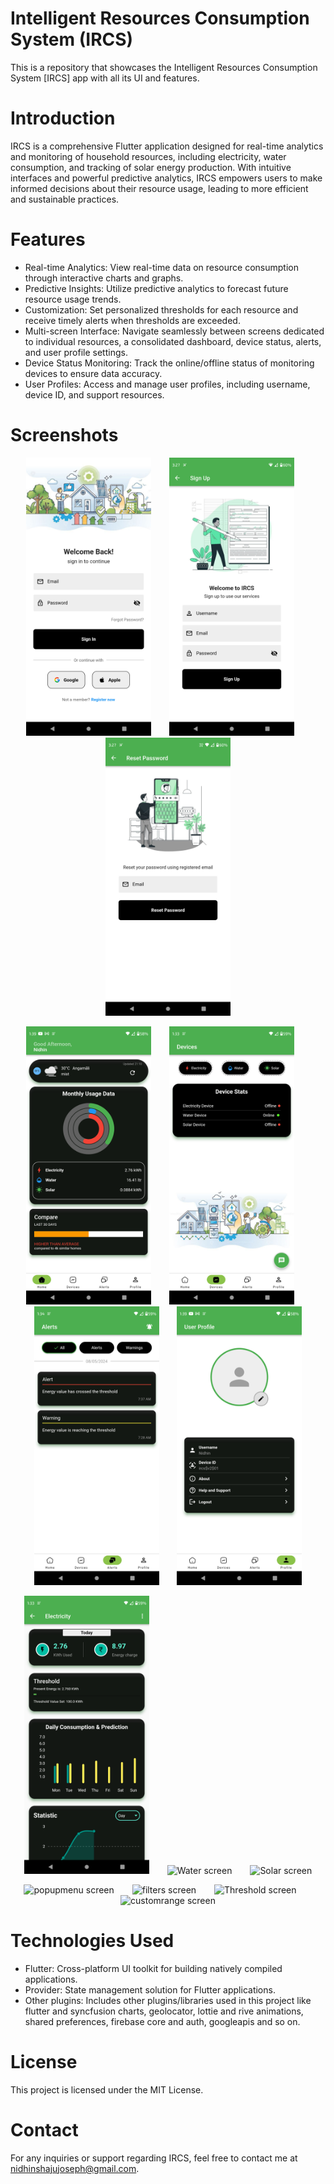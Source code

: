 # Intelligent Resources Consumption System (IRCS)

This is a repository that showcases the Intelligent Resources Consumption System [IRCS] app with all its UI and features. 

# Introduction
IRCS is a comprehensive Flutter application designed for real-time analytics and monitoring of household resources, including electricity, water consumption, and tracking of solar energy production. With intuitive interfaces and powerful predictive analytics, IRCS empowers users to make informed decisions about their resource usage, leading to more efficient and sustainable practices.

# Features 
+ Real-time Analytics: View real-time data on resource consumption through interactive charts and graphs.
+ Predictive Insights: Utilize predictive analytics to forecast future resource usage trends.
+ Customization: Set personalized thresholds for each resource and receive timely alerts when thresholds are exceeded.
+ Multi-screen Interface: Navigate seamlessly between screens dedicated to individual resources, a consolidated dashboard, device status, alerts, and user profile settings.
+ Device Status Monitoring: Track the online/offline status of monitoring devices to ensure data accuracy.
+ User Profiles: Access and manage user profiles, including username, device ID, and support resources.

# Screenshots
<p align="center">
  <img src="assets/Login_screen.png" alt="Login screen" width="200" style="margin-right: 25px;">
  <img src="assets/Signup_screen.png" alt="Signup screen" width="200" style="margin-right: 25px;">
  <img src="assets/Reset_password_screen.png" alt="Reset password screen" width="200">
</p>


<p align="center">
  <img src="assets/Home_screen.png" alt="Home screen" width="200" style="margin-right: 25px;">
  <img src="assets/Devices_screen.png" alt="Devices screen" width="200" style="margin-right: 25px;">
  <img src="assets/Alerts_screen.png" alt="Alerts screen" width="200" style="margin-right: 25px;">
  <img src="assets/User_profile_screen.png" alt="Profile screen" width="200">
</p>


<p align="center">
  <img src="assets/Electricity_screen.png" alt="Electricity screen" width="200" style="margin-right: 25px;">
  <img src="https://github.com/Nidhin47/IRCS/assets/53998484/4b08a814-7971-4560-8aaa-8b2a038bde72" alt="Water screen" width="200" style="margin-right: 25px;">
  <img src="https://github.com/Nidhin47/Nidhin47/assets/53998484/fbf1af9e-8e2d-46d9-82f6-634bf431bdb2" alt="Solar screen" width="200">
</p>


<p align="center">
  <img src="https://github.com/Nidhin47/Nidhin47/assets/53998484/cf6f8fef-c3ac-44e5-a3ef-b06377206a14" alt="popupmenu screen" width="200" style="margin-right: 25px;">
  <img src="https://github.com/Nidhin47/Nidhin47/assets/53998484/6e05e29f-4c39-442c-a739-bbf932bbfca1" alt="filters screen" width="200" style="margin-right: 25px;">
  <img src="https://github.com/Nidhin47/Nidhin47/assets/53998484/86f7b60a-af2a-4fce-99d7-103e0ee32e07" alt="Threshold screen" width="200" style="margin-right: 25px;">
  <img src="https://github.com/Nidhin47/Nidhin47/assets/53998484/8ae5f183-8338-404f-a3b0-34271a10e7a5" alt="customrange screen" width="200">
</p>

# Technologies Used
+ Flutter: Cross-platform UI toolkit for building natively compiled applications.
+ Provider: State management solution for Flutter applications.
+ Other plugins: Includes other plugins/libraries used in this project like flutter and syncfusion charts,
   geolocator, lottie and rive animations, shared preferences, firebase core and auth, googleapis and so on.

# License
This project is licensed under the MIT License.

# Contact
For any inquiries or support regarding IRCS, feel free to contact me at nidhinshajujoseph@gmail.com.
